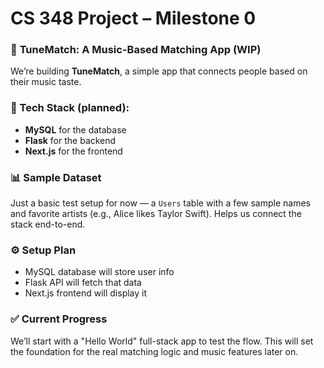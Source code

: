 # CS 348 Project – Milestone 0

### 🎵 **TuneMatch: A Music-Based Matching App (WIP)**

We’re building **TuneMatch**, a simple app that connects people based on their music taste.

### 🧰 Tech Stack (planned):

* **MySQL** for the database
* **Flask** for the backend
* **Next.js** for the frontend

### 📊 Sample Dataset

Just a basic test setup for now — a `Users` table with a few sample names and favorite artists (e.g., Alice likes Taylor Swift). Helps us connect the stack end-to-end.

### ⚙️ Setup Plan

* MySQL database will store user info
* Flask API will fetch that data
* Next.js frontend will display it

### ✅ Current Progress

We’ll start with a "Hello World" full-stack app to test the flow. This will set the foundation for the real matching logic and music features later on.
